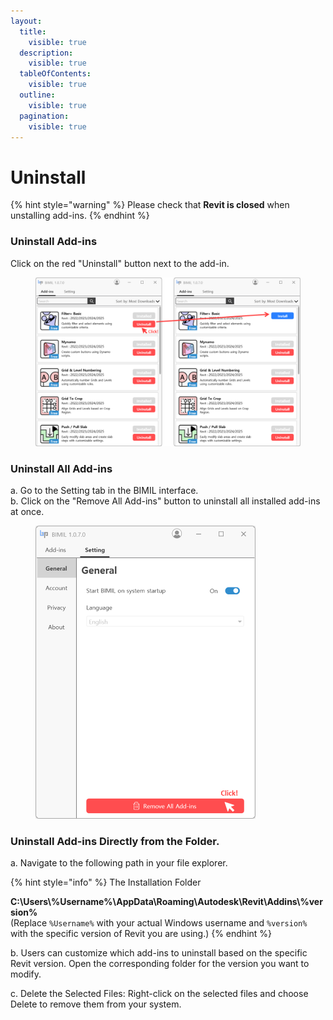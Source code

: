 ```yaml
---
layout:
  title:
    visible: true
  description:
    visible: true
  tableOfContents:
    visible: true
  outline:
    visible: true
  pagination:
    visible: true
---
```


# Uninstall

{% hint style="warning" %}
Please check that **Revit is closed** when unstalling add-ins.
{% endhint %}

### **Uninstall Add-ins**

Click on the red "Uninstall" button next to the add-in.

<figure><img src="../.gitbook/assets/image (5).png" alt="" width="563"><figcaption></figcaption></figure>

### **Uninstall All Add-ins**

a. Go to the Setting tab in the BIMIL interface. \
b. Click on the "Remove All Add-ins" button to uninstall all installed add-ins at once.

<figure><img src="../.gitbook/assets/image (1) (1) (1) (1) (1).png" alt="" width="352"><figcaption></figcaption></figure>

### **Uninstall Add-ins Directly from the Folder.**

a. Navigate to the following path in your file explorer.

{% hint style="info" %}
The Installation Folder

**C:\Users\\%Username%\AppData\Roaming\Autodesk\Revit\Addins\\%version%**\
(Replace `%Username%` with your actual Windows username and `%version%` with the specific version of Revit you are using.)
{% endhint %}

b. Users can customize which add-ins to uninstall based on the specific Revit version. Open the corresponding folder for the version you want to modify.

c. Delete the Selected Files: Right-click on the selected files and choose Delete to remove them from your system.
